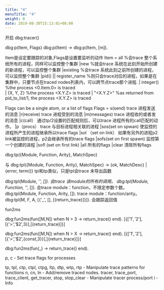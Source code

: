 ```yaml
---
title: "4"
menuTitle: "4"
weight: 0
date: 2019-08-30T15:13:01+08:00
---
```

开启
dbg:tracer()

dbg:p(Item, Flags)
dbg:p(Item) -> dbg:p(Item, [m]).

Item是设定要跟踪的对象,Flags是设置要监听的动作
Item = 
  all           %会trace 整个系统所有的进程，同样可以监控整个集群
  |new       %就会trace 系统在此刻开始所创建的新进程，可以监控整个集群
  |existing %会trace 系统此刻之前所创建的进程，可以监控整个集群
  |pid() || register_name %则只会trace对应的进程，如果是在集群中，只要节点在traced nodes列表内，可以跨节点trace那个进程. 
  | integer()                     %the process <0.Item.0> is traced  
  | {X, Y, Z}                     %the process <X.Y.Z> is traced
  |  "<X.Y.Z>"                  %as returned from pid_to_list/1, the process <X.Y.Z> is traced

Flags can be a single atom, or a list of flags
Flags = 
	s(send) trace 进程发送的消息 
	|r(receive) trace 进程受到的消息 
	|m(messages) trace 进程收的或者发的消息
	|c(call） 通过tp/2设置的匹配规则后，可以trace 进程所有的call匹配的动作。
	|p（procs） trace 与目标进程相关联的进程 
	|sos(set on spwan) 使监控的进程所产生的进程继承所以trace flags 
	|sol （set on link） 如果有另外的进程p2 link被监控的进程，p2会继承所有的trace flags 
	|sofs(set on first spawn) 监控第一个创建的进程
   |sofl (set on first link)
	|all 所有的flags 
	|clear 清除所有flags
 
 
 
dbg:tp({Module, Function, Arity}, MatchSpec) 


与 dbg:tpl({Module, Function, Arity}, MatchSpec) ->
 {ok, MatchDesc} | {error, term()}  tpl和tp类似，只是tpl会trace 未导出函数 

dbg:tpl(Module, '_', []). 会trace 该module的所有的调用。 
dbg:tpl(Module, Function, '_', []). 会trace module：function，不限定参数个数。 
dbg:tpl(Module, Function, Arity, []). trace module：function/arity。 
dbg:tpl(M, F, A, [{'_', [], [{return_trace}]}]). 会跟踪返回值


fun2ms

dbg:fun2ms(fun([M,N]) when N > 3 -> return_trace() end). 
[{['$1','$2'],[{'>','$2',3}],[{return_trace}]}]

dbg:fun2ms(fun([M,N]) when N > X  -> return_trace() end).
[{['$1','$2'],[{'>','$2',{const,3}}],[{return_trace}]}]

dbg:fun2ms(fun(_) -> return_trace() end).


p, c
       - Set trace flags for processes

tp, tpl, ctp, ctpl, ctpg, ltp, dtp, wtp, rtp
       - Manipulate trace patterns for functions
n, cn, ln
       - Add/remove traced nodes.
tracer, trace_port, trace_client, get_tracer, stop, stop_clear
       - Manipulate tracer process/port
i
       - Info